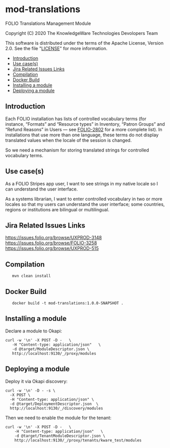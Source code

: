 # mod-translations
FOLIO Translations Management Module

Copyright (C) 2020 The KnowledgeWare Technologies Devolopers Team

This software is distributed under the terms of the Apache License,
Version 2.0. See the file "[LICENSE](LICENSE)" for more information.

* [Introduction](#introduction)
* [Use case(s)](#use-cases)
* [Jira Related Issues Links](#jira-related-issues-links)
* [Compilation](#compilation)
* [Docker Build](#docker-build)
* [Installing a module](#installing-a-module)
* [Deploying a module](#deploying-a-module)

## Introduction

Each FOLIO installation has lists of controlled vocabulary terms (for instance, “Formats” and “Resource types” in Inventory, “Patron Groups” and “Refund Reasons” in Users — see [FOLIO-2802](https://issues.folio.org/browse/FOLIO-2802) for a more complete list).  In installations that use more than one language, these terms do not display translated values when the locale of the session is changed.

So we need a mechanism for storing translated strings for controlled vocabulary terms.

## Use case(s)

As a FOLIO Stripes app user, I want to see strings in my native locale so I can understand the user interface.

As a systems librarian, I want to enter controlled vocabulary in two or more locales so that my users can understand the user interface; some countries, regions or institutions are bilingual or multilingual.

## Jira Related Issues Links
https://issues.folio.org/browse/UXPROD-3148 <br />
https://issues.folio.org/browse/FOLIO-3258 <br />
https://issues.folio.org/browse/UXPROD-515 <br />

## Compilation

```
   mvn clean install
```

## Docker Build

```
   docker build -t mod-translations:1.0.0-SNAPSHOT .
```

## Installing a module

Declare a module to Okapi:

```
curl -w '\n' -X POST -D -   \
   -H "Content-type: application/json"   \
   -d @target/ModuleDescriptor.json \
   http://localhost:9130/_/proxy/modules
```

## Deploying a module

Deploy it via Okapi discovery:

```
curl -w '\n' -D - -s \
  -X POST \
  -H "Content-type: application/json" \
  -d @target/DeploymentDescriptor.json  \
  http://localhost:9130/_/discovery/modules
```

Then we need to enable the module for the tenant:

```
curl -w '\n' -X POST -D -   \
    -H "Content-type: application/json"   \
    -d @target/TenantModuleDescriptor.json \
    http://localhost:9130/_/proxy/tenants/kware_test/modules
```
